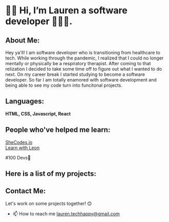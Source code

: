 <h1> 👋🏾 Hi, I’m Lauren a software developer 👩🏾‍💻.</h1>
<h2> About Me: </h2>
<p> Hey ya'll! I am software developer who is transitioning from healthcare to tech. While working through the pandemic, I realized that I could no longer mentally or physically be a respiratory therapist. After coming to that relization I decided to take some time off to figure out what I wanted to do next. On my career break I started studying to become a software developer. So far I am totally enamored with software development and being able to see my code turn into funcitonal projects.</p>
<h2>Languages:</h2>
<b>HTML, CSS, Javascript, React </b>

<h2> People who've helped me learn:</h2>
 <a href="https://www.shecodes.io/"> SheCodes.io </a>
<br>
 <a href="https://www.youtube.com/@learnwithleon"> Learn with Leon </a>  
<p>#100 Devs💞️</p>

<h2> Here is a list of my projects:</h2>

  
<h2> Contact Me:</h2>
<p> Let's work on some projects together! 😊</p>

- 📫 How to reach me <a href="mailto:lauren.techhappy@gmail.com" >lauren.techhappy@gmail.com</a>
<!---
lnevans89/lnevans89 is a ✨ special ✨ repository because its `README.md` (this file) appears on your GitHub profile.
You can click the Preview link to take a look at your changes.
--->
